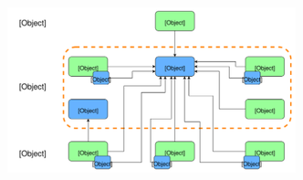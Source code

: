 <!-- .slide: data-background-color="#fff" -->
<img src="static/arquitetura-globosatplay.svg" style="width: 1000px" />
